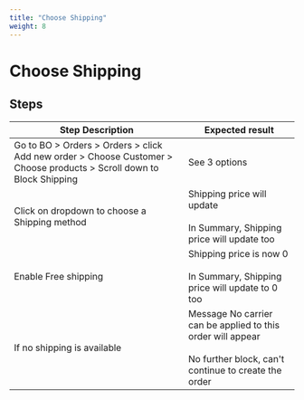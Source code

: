```yaml
---
title: "Choose Shipping"
weight: 8
---
```


# Choose Shipping
## Steps
| Step Description | Expected result |
| ----- | ----- |
| Go to BO > Orders > Orders > click Add new order > Choose Customer > Choose products > Scroll down to Block Shipping | See 3 options |
| Click on dropdown to choose a Shipping method | Shipping price will update<br><br>In Summary, Shipping price will update too |
| Enable Free shipping | Shipping price is now 0<br><br>In Summary, Shipping price will update to 0 too |
| If no shipping is available | Message No carrier can be applied to this order will appear<br><br>No further block, can't continue to create the order |
